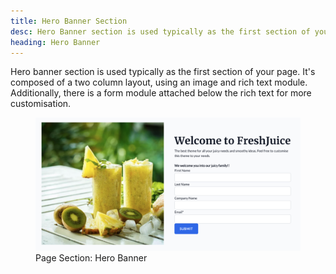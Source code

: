 ```yaml
---
title: Hero Banner Section
desc: Hero Banner section is used typically as the first section of your page. It's composed of a two column layout, using an image and rich text module. Additionally, there is a form module attached below the rich text for more customisation.
heading: Hero Banner
---
```


Hero banner section is used typically as the first section of your page. It's composed of a two column layout, using an image and rich text module. Additionally, there is a form module attached below the rich text for more customisation.


<figure>
  <img src="./hero-banner.png" alt="Section composed of two columns with an image and rich text." eleventy:widths="600">
  <figcaption>Page Section: Hero Banner</figcaption>
</figure>
